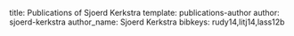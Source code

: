 title: Publications of Sjoerd Kerkstra
template: publications-author
author: sjoerd-kerkstra
author_name: Sjoerd Kerkstra
bibkeys: rudy14,litj14,lass12b